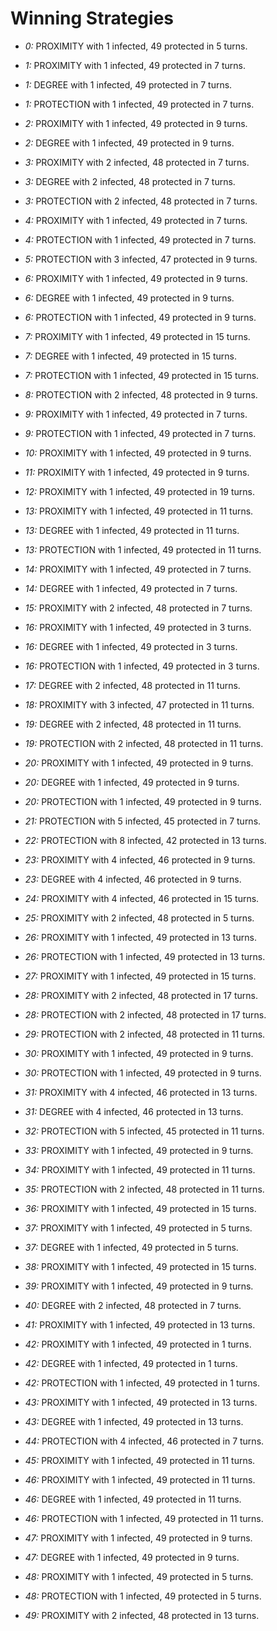 # Winning Strategies

* _0:_ PROXIMITY with 1 infected, 49 protected in 5 turns.


* _1:_ PROXIMITY with 1 infected, 49 protected in 7 turns.


* _1:_ DEGREE with 1 infected, 49 protected in 7 turns.


* _1:_ PROTECTION with 1 infected, 49 protected in 7 turns.


* _2:_ PROXIMITY with 1 infected, 49 protected in 9 turns.


* _2:_ DEGREE with 1 infected, 49 protected in 9 turns.


* _3:_ PROXIMITY with 2 infected, 48 protected in 7 turns.


* _3:_ DEGREE with 2 infected, 48 protected in 7 turns.


* _3:_ PROTECTION with 2 infected, 48 protected in 7 turns.


* _4:_ PROXIMITY with 1 infected, 49 protected in 7 turns.


* _4:_ PROTECTION with 1 infected, 49 protected in 7 turns.


* _5:_ PROTECTION with 3 infected, 47 protected in 9 turns.


* _6:_ PROXIMITY with 1 infected, 49 protected in 9 turns.


* _6:_ DEGREE with 1 infected, 49 protected in 9 turns.


* _6:_ PROTECTION with 1 infected, 49 protected in 9 turns.


* _7:_ PROXIMITY with 1 infected, 49 protected in 15 turns.


* _7:_ DEGREE with 1 infected, 49 protected in 15 turns.


* _7:_ PROTECTION with 1 infected, 49 protected in 15 turns.


* _8:_ PROTECTION with 2 infected, 48 protected in 9 turns.


* _9:_ PROXIMITY with 1 infected, 49 protected in 7 turns.


* _9:_ PROTECTION with 1 infected, 49 protected in 7 turns.


* _10:_ PROXIMITY with 1 infected, 49 protected in 9 turns.


* _11:_ PROXIMITY with 1 infected, 49 protected in 9 turns.


* _12:_ PROXIMITY with 1 infected, 49 protected in 19 turns.


* _13:_ PROXIMITY with 1 infected, 49 protected in 11 turns.


* _13:_ DEGREE with 1 infected, 49 protected in 11 turns.


* _13:_ PROTECTION with 1 infected, 49 protected in 11 turns.


* _14:_ PROXIMITY with 1 infected, 49 protected in 7 turns.


* _14:_ DEGREE with 1 infected, 49 protected in 7 turns.


* _15:_ PROXIMITY with 2 infected, 48 protected in 7 turns.


* _16:_ PROXIMITY with 1 infected, 49 protected in 3 turns.


* _16:_ DEGREE with 1 infected, 49 protected in 3 turns.


* _16:_ PROTECTION with 1 infected, 49 protected in 3 turns.


* _17:_ DEGREE with 2 infected, 48 protected in 11 turns.


* _18:_ PROXIMITY with 3 infected, 47 protected in 11 turns.


* _19:_ DEGREE with 2 infected, 48 protected in 11 turns.


* _19:_ PROTECTION with 2 infected, 48 protected in 11 turns.


* _20:_ PROXIMITY with 1 infected, 49 protected in 9 turns.


* _20:_ DEGREE with 1 infected, 49 protected in 9 turns.


* _20:_ PROTECTION with 1 infected, 49 protected in 9 turns.


* _21:_ PROTECTION with 5 infected, 45 protected in 7 turns.


* _22:_ PROTECTION with 8 infected, 42 protected in 13 turns.


* _23:_ PROXIMITY with 4 infected, 46 protected in 9 turns.


* _23:_ DEGREE with 4 infected, 46 protected in 9 turns.


* _24:_ PROXIMITY with 4 infected, 46 protected in 15 turns.


* _25:_ PROXIMITY with 2 infected, 48 protected in 5 turns.


* _26:_ PROXIMITY with 1 infected, 49 protected in 13 turns.


* _26:_ PROTECTION with 1 infected, 49 protected in 13 turns.


* _27:_ PROXIMITY with 1 infected, 49 protected in 15 turns.


* _28:_ PROXIMITY with 2 infected, 48 protected in 17 turns.


* _28:_ PROTECTION with 2 infected, 48 protected in 17 turns.


* _29:_ PROTECTION with 2 infected, 48 protected in 11 turns.


* _30:_ PROXIMITY with 1 infected, 49 protected in 9 turns.


* _30:_ PROTECTION with 1 infected, 49 protected in 9 turns.


* _31:_ PROXIMITY with 4 infected, 46 protected in 13 turns.


* _31:_ DEGREE with 4 infected, 46 protected in 13 turns.


* _32:_ PROTECTION with 5 infected, 45 protected in 11 turns.


* _33:_ PROXIMITY with 1 infected, 49 protected in 9 turns.


* _34:_ PROXIMITY with 1 infected, 49 protected in 11 turns.


* _35:_ PROTECTION with 2 infected, 48 protected in 11 turns.


* _36:_ PROXIMITY with 1 infected, 49 protected in 15 turns.


* _37:_ PROXIMITY with 1 infected, 49 protected in 5 turns.


* _37:_ DEGREE with 1 infected, 49 protected in 5 turns.


* _38:_ PROXIMITY with 1 infected, 49 protected in 15 turns.


* _39:_ PROXIMITY with 1 infected, 49 protected in 9 turns.


* _40:_ DEGREE with 2 infected, 48 protected in 7 turns.


* _41:_ PROXIMITY with 1 infected, 49 protected in 13 turns.


* _42:_ PROXIMITY with 1 infected, 49 protected in 1 turns.


* _42:_ DEGREE with 1 infected, 49 protected in 1 turns.


* _42:_ PROTECTION with 1 infected, 49 protected in 1 turns.


* _43:_ PROXIMITY with 1 infected, 49 protected in 13 turns.


* _43:_ DEGREE with 1 infected, 49 protected in 13 turns.


* _44:_ PROTECTION with 4 infected, 46 protected in 7 turns.


* _45:_ PROXIMITY with 1 infected, 49 protected in 11 turns.


* _46:_ PROXIMITY with 1 infected, 49 protected in 11 turns.


* _46:_ DEGREE with 1 infected, 49 protected in 11 turns.


* _46:_ PROTECTION with 1 infected, 49 protected in 11 turns.


* _47:_ PROXIMITY with 1 infected, 49 protected in 9 turns.


* _47:_ DEGREE with 1 infected, 49 protected in 9 turns.


* _48:_ PROXIMITY with 1 infected, 49 protected in 5 turns.


* _48:_ PROTECTION with 1 infected, 49 protected in 5 turns.


* _49:_ PROXIMITY with 2 infected, 48 protected in 13 turns.


